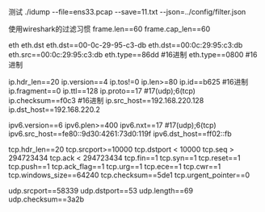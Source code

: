 测试
 ./idump --file=ens33.pcap --save=11.txt --json=../config/filter.json


 使用wireshark的过滤习惯
 frame.len==60
 frame.cap_len==60

 eth
 eth.dst
 eth.dst==00-0c-29-95-c3-db
 eth.dst==00:0c:29:95:c3:db
 eth.src==00:0c:29:95:c3:db
 eth.type==86dd	#16进制
 eth.type==0800	#16进制

 ip.hdr_len==20
 ip.version==4
 ip.tos!=0
 ip.len>=80
 ip.id==b625	#16进制
 ip.fragment==0
 ip.ttl==128
 ip.proto==17	#17(udp);6(tcp)
 ip.checksum==f0c3	#16进制
 ip.src_host==192.168.220.128
 ip.dst_host==192.168.220.2

 ipv6.version==6
 ipv6.plen>=400
 ipv6.nxt==17	#17(udp);6(tcp)
 ipv6.src_host==fe80::9d30:4261:73d0:119f
 ipv6.dst_host==ff02::fb

 tcp.hdr_len==20
 tcp.srcport>=10000
 tcp.dstport < 10000
 tcp.seq > 294723434
 tcp.ack < 294723434
 tcp.fin==1
 tcp.syn==1
 tcp.reset==1
 tcp.push==1
 tcp.ack_flag==1
 tcp.urg==1
 tcp.ece==1
 tcp.cwr==1
 tcp.windows_size==64240
 tcp.checksum==5de1
 tcp.urgent_pointer==0

 udp.srcport==58339
 udp.dstport==53
 udp.length==69
 udp.checksum==3a2b
